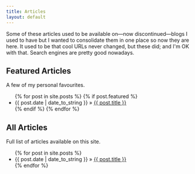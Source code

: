 ```yaml
---
title: Articles
layout: default
---
```


Some of these articles used to be available on&mdash;now discontinued&mdash;blogs I used
to have but I wanted to consolidate them in one place so now they are here. It used to be
that cool URLs never changed, but these did; and I'm OK with that. Search engines are
pretty good nowadays.

## Featured Articles

A few of my personal favourites.

<ul class="posts">
  {% for post in site.posts %}
    {% if post.featured %}
      <li><span>{{ post.date | date_to_string }} &raquo; </span><a href="{{ post.url }}">{{ post.title }}</a></li>
    {% endif %}
  {% endfor %}
</ul>

## All Articles

Full list of articles available on this site.

<ul class="posts">
  {% for post in site.posts %}
    <li><span>{{ post.date | date_to_string }}</span> &raquo; <a href="{{ post.url }}">{{ post.title }}</a></li>
  {% endfor %}
</ul>
